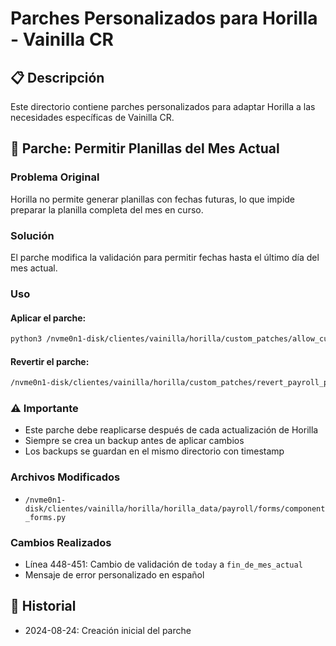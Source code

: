 # Parches Personalizados para Horilla - Vainilla CR

## 📋 Descripción
Este directorio contiene parches personalizados para adaptar Horilla a las necesidades específicas de Vainilla CR.

## 🎯 Parche: Permitir Planillas del Mes Actual

### Problema Original
Horilla no permite generar planillas con fechas futuras, lo que impide preparar la planilla completa del mes en curso.

### Solución
El parche modifica la validación para permitir fechas hasta el último día del mes actual.

### Uso

#### Aplicar el parche:
```bash
python3 /nvme0n1-disk/clientes/vainilla/horilla/custom_patches/allow_current_month_payroll.py
```

#### Revertir el parche:
```bash
/nvme0n1-disk/clientes/vainilla/horilla/custom_patches/revert_payroll_patch.sh
```

### ⚠️ Importante
- Este parche debe reaplicarse después de cada actualización de Horilla
- Siempre se crea un backup antes de aplicar cambios
- Los backups se guardan en el mismo directorio con timestamp

### Archivos Modificados
- `/nvme0n1-disk/clientes/vainilla/horilla/horilla_data/payroll/forms/component_forms.py`

### Cambios Realizados
- Línea 448-451: Cambio de validación de `today` a `fin_de_mes_actual`
- Mensaje de error personalizado en español

## 📝 Historial
- 2024-08-24: Creación inicial del parche
